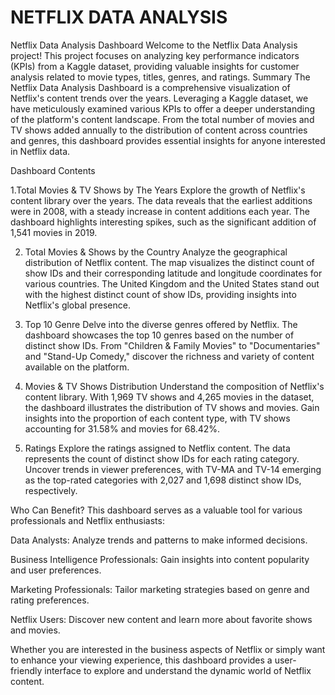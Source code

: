 # NETFLIX DATA ANALYSIS

Netflix Data Analysis Dashboard Welcome to the Netflix Data Analysis project! This project focuses on analyzing key performance indicators (KPIs) from a Kaggle dataset, providing valuable insights for customer analysis related to movie types, titles, genres, and ratings. Summary The Netflix Data Analysis Dashboard is a comprehensive visualization of Netflix's content trends over the years. Leveraging a Kaggle dataset, we have meticulously examined various KPIs to offer a deeper understanding of the platform's content landscape. From the total number of movies and TV shows added annually to the distribution of content across countries and genres, this dashboard provides essential insights for anyone interested in Netflix data.

Dashboard Contents

   1.Total Movies & TV Shows by The Years Explore the growth of Netflix's content library over the years. The data reveals that the earliest additions were in 2008, with a 
     steady increase in content additions each year. The dashboard highlights interesting spikes, such as the significant addition of 1,541 movies in 2019.

   2. Total Movies & Shows by the Country Analyze the geographical distribution of Netflix content. The map visualizes the distinct count of show IDs and their corresponding 
      latitude and longitude coordinates for various countries. The United Kingdom and the United States stand out with the highest distinct count of show IDs, providing 
      insights into Netflix's global presence.

   3. Top 10 Genre Delve into the diverse genres offered by Netflix. The dashboard showcases the top 10 genres based on the number of distinct show IDs. From "Children & 
      Family Movies" to "Documentaries" and "Stand-Up Comedy," discover the richness and variety of content available on the platform.

   4. Movies & TV Shows Distribution Understand the composition of Netflix's content library. With 1,969 TV shows and 4,265 movies in the dataset, the dashboard illustrates 
      the distribution of TV shows and movies. Gain insights into the proportion of each content type, with TV shows accounting for 31.58% and movies for 68.42%.

   5. Ratings Explore the ratings assigned to Netflix content. The data represents the count of distinct show IDs for each rating category. Uncover trends in viewer 
      preferences, with TV-MA and TV-14 emerging as the top-rated categories with 2,027 and 1,698 distinct show IDs, respectively.

Who Can Benefit? This dashboard serves as a valuable tool for various professionals and Netflix enthusiasts:

Data Analysts: Analyze trends and patterns to make informed decisions.

Business Intelligence Professionals: Gain insights into content popularity and user preferences.

Marketing Professionals: Tailor marketing strategies based on genre and rating preferences.

Netflix Users: Discover new content and learn more about favorite shows and movies.

Whether you are interested in the business aspects of Netflix or simply want to enhance your viewing experience, this dashboard provides a user-friendly interface to explore and understand the dynamic world of Netflix content.

